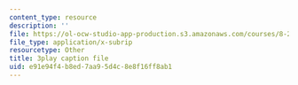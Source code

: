 ```yaml
---
content_type: resource
description: ''
file: https://ol-ocw-studio-app-production.s3.amazonaws.com/courses/8-286-the-early-universe-fall-2013/e91e94f4b8ed7aa95d4c8e8f16ff8ab1_seBwiL9InII.srt
file_type: application/x-subrip
resourcetype: Other
title: 3play caption file
uid: e91e94f4-b8ed-7aa9-5d4c-8e8f16ff8ab1
---
```

